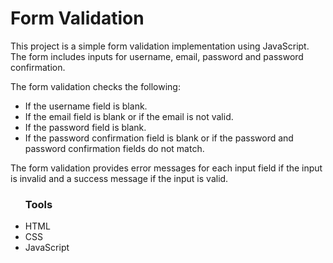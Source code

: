 <h1>Form Validation</h1>
<p>This project is a simple form validation implementation using JavaScript. The form includes inputs for username, email, password and password confirmation.</p>
<p>The form validation checks the following:</p>
<ul>
    <li>If the username field is blank.</li>
    <li>If the email field is blank or if the email is not valid.</li>
    <li>If the password field is blank.</li>
    <li>If the password confirmation field is blank or if the password and password confirmation fields do not match.</li>
</ul>
<p>The form validation provides error messages for each input field if the input is invalid and a success message if the input is valid.</p>
<ul>
    <h3>Tools</h3>
    <li>HTML</li>
    <li>CSS</li>
    <li>JavaScript</li>
</ul>